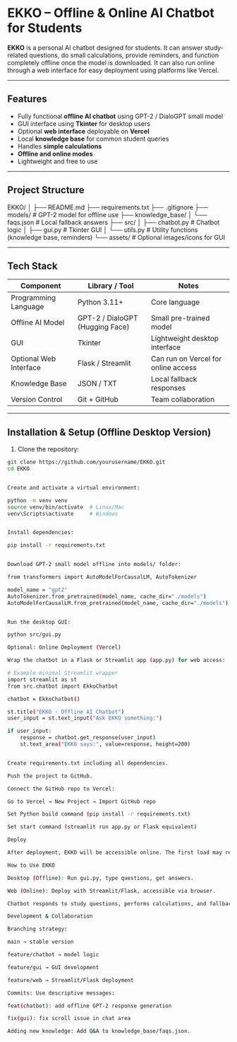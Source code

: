 # EKKO – Offline & Online AI Chatbot for Students

**EKKO** is a personal AI chatbot designed for students. It can answer study-related questions, do small calculations, provide reminders, and function completely offline once the model is downloaded. It can also run online through a web interface for easy deployment using platforms like Vercel.

---

## Features

- Fully functional **offline AI chatbot** using GPT-2 / DialoGPT small model
- GUI interface using **Tkinter** for desktop users
- Optional **web interface** deployable on **Vercel**
- Local **knowledge base** for common student queries
- Handles **simple calculations**
- **Offline and online modes**
- Lightweight and free to use

---

## Project Structure

EKKO/
│
├── README.md
├── requirements.txt
├── .gitignore
├── models/ # GPT-2 model for offline use
├── knowledge_base/
│ └── faqs.json # Local fallback answers
├── src/
│ ├── chatbot.py # Chatbot logic
│ ├── gui.py # Tkinter GUI
│ └── utils.py # Utility functions (knowledge base, reminders)
└── assets/ # Optional images/icons for GUI


---

## Tech Stack

| Component                  | Library / Tool                  | Notes |
|-----------------------------|--------------------------------|-------|
| Programming Language        | Python 3.11+                   | Core language |
| Offline AI Model            | GPT-2 / DialoGPT (Hugging Face) | Small pre-trained model |
| GUI                         | Tkinter                        | Lightweight desktop interface |
| Optional Web Interface      | Flask / Streamlit              | Can run on Vercel for online access |
| Knowledge Base              | JSON / TXT                     | Local fallback responses |
| Version Control             | Git + GitHub                   | Team collaboration |

---

## Installation & Setup (Offline Desktop Version)

1. Clone the repository:  

```bash
git clone https://github.com/yourusername/EKKO.git
cd EKKO


Create and activate a virtual environment:

python -m venv venv
source venv/bin/activate  # Linux/Mac
venv\Scripts\activate     # Windows


Install dependencies:

pip install -r requirements.txt


Download GPT-2 small model offline into models/ folder:

from transformers import AutoModelForCausalLM, AutoTokenizer

model_name = "gpt2"
AutoTokenizer.from_pretrained(model_name, cache_dir="./models")
AutoModelForCausalLM.from_pretrained(model_name, cache_dir="./models")


Run the desktop GUI:

python src/gui.py

Optional: Online Deployment (Vercel)

Wrap the chatbot in a Flask or Streamlit app (app.py) for web access:

# Example minimal Streamlit wrapper
import streamlit as st
from src.chatbot import EkkoChatbot

chatbot = EkkoChatbot()

st.title("EKKO - Offline AI Chatbot")
user_input = st.text_input("Ask EKKO something:")

if user_input:
    response = chatbot.get_response(user_input)
    st.text_area("EKKO says:", value=response, height=200)


Create requirements.txt including all dependencies.

Push the project to GitHub.

Connect the GitHub repo to Vercel:

Go to Vercel → New Project → Import GitHub repo

Set Python build command (pip install -r requirements.txt)

Set start command (streamlit run app.py or Flask equivalent)

Deploy

After deployment, EKKO will be accessible online. The first load may require internet, but the offline model works without internet afterward.

How to Use EKKO

Desktop (Offline): Run gui.py, type questions, get answers.

Web (Online): Deploy with Streamlit/Flask, accessible via browser.

Chatbot responds to study questions, performs calculations, and fallback queries from the local knowledge base.

Development & Collaboration

Branching strategy:

main → stable version

feature/chatbot → model logic

feature/gui → GUI development

feature/web → Streamlit/Flask deployment

Commits: Use descriptive messages:

feat(chatbot): add offline GPT-2 response generation

fix(gui): fix scroll issue in chat area

Adding new knowledge: Add Q&A to knowledge_base/faqs.json.